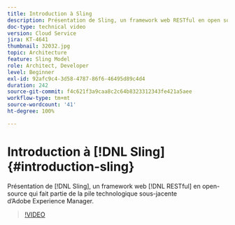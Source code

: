 ```yaml
---
title: Introduction à Sling
description: Présentation de Sling, un framework web RESTful en open source qui fait partie de la pile technologique sous-jacente d’Adobe Experience Manager.
doc-type: technical video
version: Cloud Service
jira: KT-4641
thumbnail: 32032.jpg
topic: Architecture
feature: Sling Model
role: Architect, Developer
level: Beginner
exl-id: 92afc9c4-3d58-4787-86f6-46495d89c4d4
duration: 242
source-git-commit: f4c621f3a9caa8c2c64b8323312343fe421a5aee
workflow-type: tm+mt
source-wordcount: '41'
ht-degree: 100%

---
```


# Introduction à [!DNL Sling] {#introduction-sling}

Présentation de [!DNL Sling], un framework web [!DNL RESTful] en open-source qui fait partie de la pile technologique sous-jacente d’Adobe Experience Manager.

>[!VIDEO](https://video.tv.adobe.com/v/32032?quality=12&learn=on)
